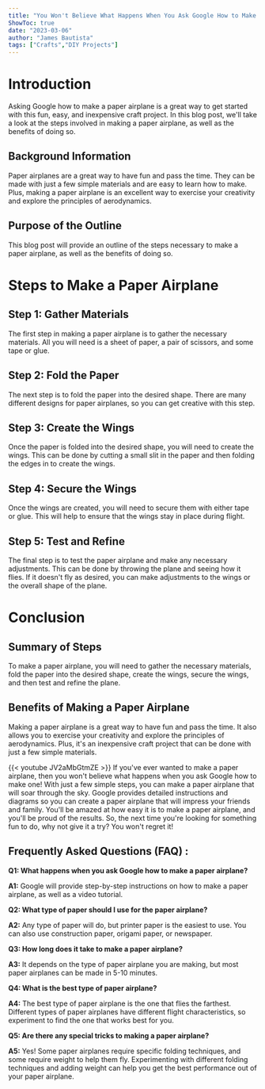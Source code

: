 ```yaml
---
title: "You Won't Believe What Happens When You Ask Google How to Make a Paper Airplane!"
ShowToc: true 
date: "2023-03-06"
author: "James Bautista" 
tags: ["Crafts","DIY Projects"]
---
```

# Introduction

Asking Google how to make a paper airplane is a great way to get started with this fun, easy, and inexpensive craft project. In this blog post, we'll take a look at the steps involved in making a paper airplane, as well as the benefits of doing so.

## Background Information

Paper airplanes are a great way to have fun and pass the time. They can be made with just a few simple materials and are easy to learn how to make. Plus, making a paper airplane is an excellent way to exercise your creativity and explore the principles of aerodynamics.

## Purpose of the Outline

This blog post will provide an outline of the steps necessary to make a paper airplane, as well as the benefits of doing so.

# Steps to Make a Paper Airplane

## Step 1: Gather Materials

The first step in making a paper airplane is to gather the necessary materials. All you will need is a sheet of paper, a pair of scissors, and some tape or glue.

## Step 2: Fold the Paper

The next step is to fold the paper into the desired shape. There are many different designs for paper airplanes, so you can get creative with this step.

## Step 3: Create the Wings

Once the paper is folded into the desired shape, you will need to create the wings. This can be done by cutting a small slit in the paper and then folding the edges in to create the wings.

## Step 4: Secure the Wings

Once the wings are created, you will need to secure them with either tape or glue. This will help to ensure that the wings stay in place during flight.

## Step 5: Test and Refine

The final step is to test the paper airplane and make any necessary adjustments. This can be done by throwing the plane and seeing how it flies. If it doesn't fly as desired, you can make adjustments to the wings or the overall shape of the plane.

# Conclusion

## Summary of Steps

To make a paper airplane, you will need to gather the necessary materials, fold the paper into the desired shape, create the wings, secure the wings, and then test and refine the plane.

## Benefits of Making a Paper Airplane

Making a paper airplane is a great way to have fun and pass the time. It also allows you to exercise your creativity and explore the principles of aerodynamics. Plus, it's an inexpensive craft project that can be done with just a few simple materials.

{{< youtube JV2aMbGtmZE >}} 
If you've ever wanted to make a paper airplane, then you won't believe what happens when you ask Google how to make one! With just a few simple steps, you can make a paper airplane that will soar through the sky. Google provides detailed instructions and diagrams so you can create a paper airplane that will impress your friends and family. You'll be amazed at how easy it is to make a paper airplane, and you'll be proud of the results. So, the next time you're looking for something fun to do, why not give it a try? You won't regret it!

## Frequently Asked Questions (FAQ) :
**Q1: What happens when you ask Google how to make a paper airplane?**

**A1:** Google will provide step-by-step instructions on how to make a paper airplane, as well as a video tutorial.

**Q2: What type of paper should I use for the paper airplane?**

**A2:** Any type of paper will do, but printer paper is the easiest to use. You can also use construction paper, origami paper, or newspaper.

**Q3: How long does it take to make a paper airplane?**

**A3:** It depends on the type of paper airplane you are making, but most paper airplanes can be made in 5-10 minutes.

**Q4: What is the best type of paper airplane?**

**A4:** The best type of paper airplane is the one that flies the farthest. Different types of paper airplanes have different flight characteristics, so experiment to find the one that works best for you.

**Q5: Are there any special tricks to making a paper airplane?**

**A5:** Yes! Some paper airplanes require specific folding techniques, and some require weight to help them fly. Experimenting with different folding techniques and adding weight can help you get the best performance out of your paper airplane.





